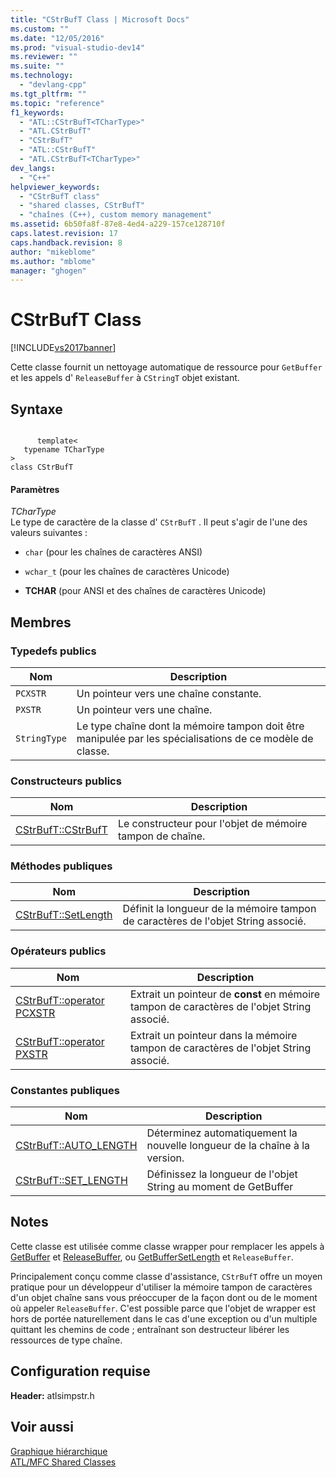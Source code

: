 ```yaml
---
title: "CStrBufT Class | Microsoft Docs"
ms.custom: ""
ms.date: "12/05/2016"
ms.prod: "visual-studio-dev14"
ms.reviewer: ""
ms.suite: ""
ms.technology: 
  - "devlang-cpp"
ms.tgt_pltfrm: ""
ms.topic: "reference"
f1_keywords: 
  - "ATL::CStrBufT<TCharType>"
  - "ATL.CStrBufT"
  - "CStrBufT"
  - "ATL::CStrBufT"
  - "ATL.CStrBufT<TCharType>"
dev_langs: 
  - "C++"
helpviewer_keywords: 
  - "CStrBufT class"
  - "shared classes, CStrBufT"
  - "chaînes (C++), custom memory management"
ms.assetid: 6b50fa8f-87e8-4ed4-a229-157ce128710f
caps.latest.revision: 17
caps.handback.revision: 8
author: "mikeblome"
ms.author: "mblome"
manager: "ghogen"
---
```

# CStrBufT Class
[!INCLUDE[vs2017banner](../../assembler/inline/includes/vs2017banner.md)]

Cette classe fournit un nettoyage automatique de ressource pour `GetBuffer` et les appels d' `ReleaseBuffer` à `CStringT` objet existant.  
  
## Syntaxe  
  
```  
  
      template<  
   typename TCharType  
>  
class CStrBufT  
```  
  
#### Paramètres  
 *TCharType*  
 Le type de caractère de la classe d' `CStrBufT` .  Il peut s'agir de l'une des valeurs suivantes :  
  
-   `char` \(pour les chaînes de caractères ANSI\)  
  
-   `wchar_t` \(pour les chaînes de caractères Unicode\)  
  
-   **TCHAR** \(pour ANSI et des chaînes de caractères Unicode\)  
  
## Membres  
  
### Typedefs publics  
  
|Nom|Description|  
|---------|-----------------|  
|`PCXSTR`|Un pointeur vers une chaîne constante.|  
|`PXSTR`|Un pointeur vers une chaîne.|  
|`StringType`|Le type chaîne dont la mémoire tampon doit être manipulée par les spécialisations de ce modèle de classe.|  
  
### Constructeurs publics  
  
|Nom|Description|  
|---------|-----------------|  
|[CStrBufT::CStrBufT](../Topic/CStrBufT::CStrBufT.md)|Le constructeur pour l'objet de mémoire tampon de chaîne.|  
  
### Méthodes publiques  
  
|Nom|Description|  
|---------|-----------------|  
|[CStrBufT::SetLength](../Topic/CStrBufT::SetLength.md)|Définit la longueur de la mémoire tampon de caractères de l'objet String associé.|  
  
### Opérateurs publics  
  
|Nom|Description|  
|---------|-----------------|  
|[CStrBufT::operator PCXSTR](../Topic/CStrBufT::operator%20PCXSTR.md)|Extrait un pointeur de **const** en mémoire tampon de caractères de l'objet String associé.|  
|[CStrBufT::operator PXSTR](../Topic/CStrBufT::operator%20PXSTR.md)|Extrait un pointeur dans la mémoire tampon de caractères de l'objet String associé.|  
  
### Constantes publiques  
  
|Nom|Description|  
|---------|-----------------|  
|[CStrBufT::AUTO\_LENGTH](../Topic/CStrBufT::AUTO_LENGTH.md)|Déterminez automatiquement la nouvelle longueur de la chaîne à la version.|  
|[CStrBufT::SET\_LENGTH](../Topic/CStrBufT::SET_LENGTH.md)|Définissez la longueur de l'objet String au moment de GetBuffer|  
  
## Notes  
 Cette classe est utilisée comme classe wrapper pour remplacer les appels à [GetBuffer](../Topic/CSimpleStringT::GetBuffer.md) et [ReleaseBuffer](../Topic/CSimpleStringT::ReleaseBuffer.md), ou [GetBufferSetLength](../Topic/CSimpleStringT::GetBufferSetLength.md) et `ReleaseBuffer`.  
  
 Principalement conçu comme classe d'assistance, `CStrBufT` offre un moyen pratique pour un développeur d'utiliser la mémoire tampon de caractères d'un objet chaîne sans vous préoccuper de la façon dont ou de le moment où appeler `ReleaseBuffer`.  C'est possible parce que l'objet de wrapper est hors de portée naturellement dans le cas d'une exception ou d'un multiple quittant les chemins de code ; entraînant son destructeur libérer les ressources de type chaîne.  
  
## Configuration requise  
 **Header:** atlsimpstr.h  
  
## Voir aussi  
 [Graphique hiérarchique](../../mfc/hierarchy-chart.md)   
 [ATL\/MFC Shared Classes](../../atl-mfc-shared/atl-mfc-shared-classes.md)